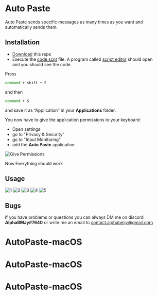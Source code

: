 # Auto Paste

Auto Paste sends specific messages as many times as you want and automatically sends them.
## Installation

- [Download](https://github.com/AlphaBMJy/AutoPaste/archive/refs/heads/main.zip) this repo
- Execute the [code.scpt](https://github.com/AlphaBMJy/AutoPaste/blob/main/code.scpt) file. A program called [script editor](https://support.apple.com/guide/script-editor/welcome/mac) should open and you should see the code.

Press  
```bash
command + shift + S
```
and then 
```bash
command + S
```
and save it as “Application” in your **Applications** folder.

You now have to give the application permissions to your keyboard: 
- Open settings
- go to "Privacy & Security"
- go to "Input Monitoring"
- add the **Auto Paste** application

![Give Permissions](https://cdn.discordapp.com/attachments/1114979697718206586/1114989387730669578/Screenshot_2023-06-04_at_20.19.55.png)

Now Everything should work

## Usage

![1](https://cdn.discordapp.com/attachments/1114979697718206586/1114991198642380821/Bildschirmfoto_2023-06-04_um_20.10.40.png)
![2](https://cdn.discordapp.com/attachments/1114979697718206586/1114991199007277076/Bildschirmfoto_2023-06-04_um_20.10.56.png)
![3](https://cdn.discordapp.com/attachments/1114979697718206586/1114991199388979341/Bildschirmfoto_2023-06-04_um_20.11.02.png)
![4](https://cdn.discordapp.com/attachments/1114979697718206586/1114991199804203038/Screenshot_2023-06-04_at_20.41.50.png)
![5](https://cdn.discordapp.com/attachments/1114979697718206586/1114991539844812851/Screenshot_2023-06-04_at_20.33.19.png)


## Bugs
If you have problems or questions you can always DM me on discord **AlphaBMJy#7640** or write me an email to [contact.alphabmjy@gmail.com](mailto:contact.alphaBMJy@gmail.com)

# AutoPaste-macOS
# AutoPaste-macOS
# AutoPaste-macOS
